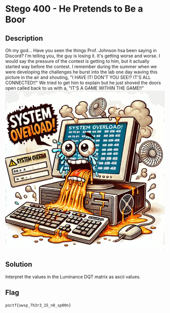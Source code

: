 # Stego 400 - He Pretends to Be a Boor
## Description
Oh my god... Have you seen the things Prof. Johnson hsa been saying in Discord? I'm telling you, the guy is losing it. It's getting worse and worse. I would say the pressure of the contest is getting to him, but it actually started way before the contest. I remember during the summer when we were developing the challenges he burst into the lab one day waving this picture in the air and shouting, "I HAVE IT! DON'T YOU SEE!? IT'S ALL CONNECTED!!" We tried to get him to explain but he just shoved the doors open called back to us with a, "IT'S A GAME WITHIN THE GAME!!" 
![](./public/Stego400.jpg)

## Solution
Interpret the values in the Luminance DQT matrix as ascii values.

## Flag
`poctf{uwsp_7h3r3_15_n0_sp00n}`
